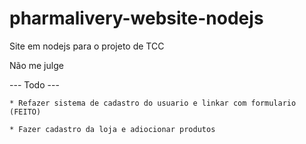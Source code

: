 # pharmalivery-website-nodejs
Site em nodejs para o projeto de TCC

Não me julge

--- Todo ---

    * Refazer sistema de cadastro do usuario e linkar com formulario (FEITO)
    
    * Fazer cadastro da loja e adiocionar produtos
